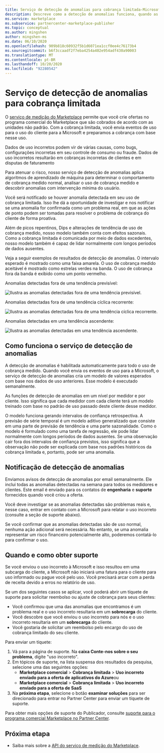 ```yaml
---
title: Serviço de detecção de anomalias para cobrança limitada-Microsoft Azure Marketplace
description: Descreve como a detecção de anomalias funciona, quando as notificações são enviadas e o que fazer com elas e opções de suporte.
ms.service: marketplace
ms.subservice: partnercenter-marketplace-publisher
ms.topic: conceptual
ms.author: mingshen
author: mingshen-ms
ms.date: 06/10/2020
ms.openlocfilehash: 909b818c60932f5b1d6071ea1ccf0ee4c76173b4
ms.sourcegitcommit: b6f3ccaadf2f7eba4254a402e954adf430a90003
ms.translationtype: MT
ms.contentlocale: pt-BR
ms.lasthandoff: 10/20/2020
ms.locfileid: "92280542"
---
```

# <a name="anomaly-detection-service-for-metered-billing"></a>Serviço de detecção de anomalias para cobrança limitada

O [serviço de medição do Marketplace](marketplace-metering-service-apis-faq.md) permite que você crie ofertas no programa comercial do Marketplace que são cobrados de acordo com as unidades não padrão. Com a cobrança limitada, você envia eventos de uso para o uso do cliente para a Microsoft e preparamos a cobrança com base nesse uso.

Dados de uso incorretos podem vir de várias causas, como bugs, configurações incorretas em seu controle de consumo ou fraude. Dados de uso incorretos resultarão em cobranças incorretas de clientes e em disputas de faturamento

Para atenuar o risco, nosso serviço de detecção de anomalias aplica algoritmos de aprendizado de máquina para determinar o comportamento de cobrança medido normal, analisar o uso de cobrança medido e descobrir anomalias com intervenção mínima do usuário.

Você será notificado se houver anomalia detectada em seu uso de cobrança limitada. Isso lhe dá a oportunidade de investigar e nos notificar se uma anomalia for confirmada como um problema real, em que as ações de ponto podem ser tomadas para resolver o problema de cobrança do cliente de forma proativa.

Além de picos repentinos, Dips e alterações de tendência de uso de cobrança medido, nosso modelo também conta com efeitos sazonais. Como a cobrança limitada é comunicada por meio de dados excedentes, nosso modelo também é capaz de lidar normalmente com longos períodos de dados ausentes.

Veja a seguir exemplos de resultados de detecção de anomalias. O intervalo esperado é mostrado como uma faixa amarela. O uso de cobrança medido aceitável é mostrado como estrelas verdes na banda. O uso de cobrança fora da banda é exibido como um ponto vermelho.  

Anomalias detectadas fora de uma tendência previsível:

![Ilustra as anomalias detectadas fora de uma tendência previsível.](media/anomaly-1.png)

Anomalias detectadas fora de uma tendência cíclica recorrente:

![Ilustra as anomalias detectadas fora de uma tendência cíclica recorrente.](media/anomaly-2.png)

Anomalias detectadas em uma tendência ascendente:

![Ilustra as anomalias detectadas em uma tendência ascendente.](media/anomaly-3.png)

## <a name="how-anomaly-detection-service-works"></a>Como funciona o serviço de detecção de anomalias

A detecção de anomalias é habilitada automaticamente para todo o uso de cobrança medido. Quando você envia os eventos de uso para a Microsoft, o serviço de detecção de anomalias cria um modelo de valores esperados com base nos dados de uso anteriores. Esse modelo é executado semanalmente.

As funções de detecção de anomalias em um nível por medidor e por cliente. Isso significa que cada medidor com cada cliente terá um modelo treinado com base no padrão de uso passado deste cliente desse medidor.

O modelo funciona gerando intervalos de confiança retrospectiva. A previsão de série temporal é um modelo aditivo generalizado que consiste em uma parte de previsão de tendência e uma parte sazonalidade. Como o modelo é formulado como uma tarefa de regressão, ele pode lidar normalmente com longos períodos de dados ausentes. Se uma observação cair fora dos intervalos de confiança previstos, isso significa que a observação não pode ser explicada com base nos padrões históricos da cobrança limitada e, portanto, pode ser uma anomalia.

## <a name="anomaly-detection-notification"></a>Notificação de detecção de anomalias

Enviamos avisos de detecção de anomalias por email semanalmente. Ele inclui todas as anomalias detectadas na semana para todos os medidores e clientes. Este email é enviado para os contatos de **engenharia** e **suporte** fornecidos quando você criou a oferta.

Você deve investigar se as anomalias detectadas são problemas reais e, nesse caso, entrar em contato com a Microsoft para relatar o uso incorreto (consulte a seção de suporte abaixo).

Se você confirmar que as anomalias detectadas são de uso normal, nenhuma ação adicional será necessária. No entanto, se uma anomalia representar um risco financeiro potencialmente alto, poderemos contatá-lo para confirmar o uso.  

## <a name="when-and-how-to-get-support"></a>Quando e como obter suporte

Se você enviou o uso incorreto à Microsoft e isso resultou em uma subcarga do cliente, a Microsoft não iniciará uma fatura para o cliente para uso informado ou pague você pelo uso. Você precisará arcar com a perda de receita devido a erros no relatório de uso.

Se um dos seguintes casos se aplicar, você poderá abrir um tíquete de suporte para solicitar reembolso ou ajuste de cobrança para seus clientes:

- Você confirmou que uma das anomalias que encontramos é um problema real e o uso incorreto resultaria em um **sobrecarga** do cliente.
- Você descobre que você enviou o uso incorreto para nós e o uso incorreto resultaria em um **sobrecarga** do cliente.
- Você gostaria de solicitar um reembolso pelo encargo do uso de cobrança limitado do seu cliente.

Para enviar um tíquete:

1. Vá para a página de suporte. Na **caixa Conte-nos sobre o seu problema**, digite "uso incorreto".
2. Em tópicos de suporte, na lista suspensa dos resultados da pesquisa, selecione uma das seguintes opções:
    - **Marketplace comercial**  >  **Cobrança limitada**  >  **Uso incorreto enviado para a oferta de aplicativos do Azure**ou
    - **Marketplace comercial**  >  **Cobrança limitada**  >  **Uso incorreto enviado para a oferta de SaaS**
3. Na **próxima etapa**, selecione o botão **examinar soluções** para ser direcionado para entrar no Partner Center para enviar um tíquete de suporte.

Para obter mais opções de suporte do Publicador, consulte [suporte para o programa comercial Marketplace no Partner Center](../support.md).

## <a name="next-step"></a>Próxima etapa

- Saiba mais sobre a [API do serviço de medição do Marketplace](marketplace-metering-service-apis.md).
